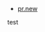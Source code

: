
- [pr.new](https://stackblitz.com/~/github.com/bronifty/react-from-scratch-with-tailwind-dark-mode)

test
